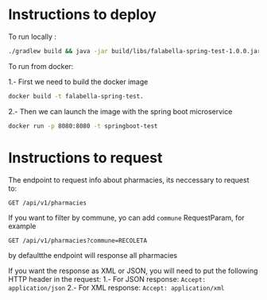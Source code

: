 # Instructions to deploy 

To run locally :
```bash
./gradlew build && java -jar build/libs/falabella-spring-test-1.0.0.jar
```

To run from docker:

1.- First we need to build the docker image 
```bash
docker build -t falabella-spring-test.
```

2.- Then we can launch the image with the spring boot microservice
```bash
docker run -p 8080:8080 -t springboot-test
```

# Instructions to request

The endpoint to request info about pharmacies, its neccessary to request to:

`GET /api/v1/pharmacies`

If you want to filter by commune, yo can add `commune` RequestParam, for example

`GET /api/v1/pharmacies?commune=RECOLETA`

by defaultthe endpoint will response all pharmacies

If you want the response as XML or JSON, you will need to put the following HTTP header in the request:
1.- For JSON response: `Accept: application/json` 
2.- For XML response: `Accept: application/xml` 


